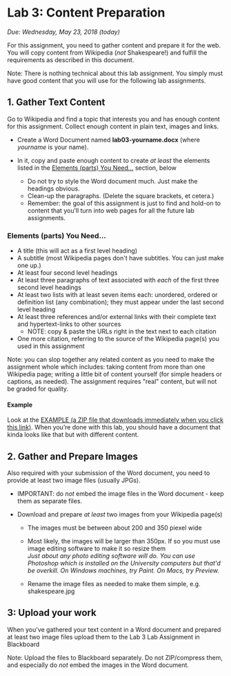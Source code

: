 # Lab 3: Content Preparation

*Due: Wednesday, May 23, 2018 (today)*

For this assignment, you need to gather content and prepare it for the web. You will copy content from Wikipedia (*not* Shakespeare!) and fulfill the requirements as described in this document.

Note: There is nothing technical about this lab assignment. You simply must have good content that you will use for the following lab assignments.

## 1. Gather Text Content

Go to Wikipedia and find a topic that interests you and has enough content for this assignment. Collect enough content in plain text, images and links.

-   Create a Word Document named **lab03-yourname.docx** (where *yourname* is your name).

-   In it, copy and paste enough content to create *at least* the elements listed in the [Elements (parts) You Need...](#elements-parts-you-need) section, below

    -   Do not try to style the Word document much. Just make the headings obvious.
    -   Clean-up the paragraphs. (Delete the square brackets, et cetera.)
    -   Remember: the goal of this assignment is just to find and hold-on to content that you’ll turn into web pages for all the future lab assignments.

### Elements (parts) You Need...

-   A title (this will act as a first level heading)
-   A subtitle (most Wikipedia pages don't have subtitles. You can just make one up.)
-   At least four second level headings
-   At least three paragraphs of text associated with *each* of the first three second level headings
-   At least two lists with at least seven items each: unordered, ordered or definition list (any combination); they must appear under the last second level heading
-   At least three references and/or external links with their complete text and hypertext-links to other sources 
    -   NOTE: copy & paste the URLs right in the text next to each citation
-   One more citation, referring to the source of the Wikipedia page(s) you used in this assignment

Note: you can slop together any related content as you need to make the assignment whole which includes: taking content from more than one Wikipedia page; writing a little bit of content yourself (for simple headers or captions, as needed). The assignment requires "real" content, but will not be graded for quality.

#### Example

Look at the [EXAMPLE (a ZIP file that downloads immediately when you click this link)](example.zip). When you’re done with this lab, you should have a document that kinda looks like that but with different content.

## 2. Gather and Prepare Images

Also required with your submission of the Word document, you need to provide at least two image files (usually JPGs).

-   IMPORTANT: do *not* embed the image files in the Word document - keep them as separate files.

-   Download and prepare *at least* two images from your Wikipedia page(s)

    -   The images must be between about 200 and  350 piexel wide

    -   Most likely, the images will be larger than 350px. If so you must use image editing software to make it so resize them  
        *Just about any photo editing software will do. You can use Photoshop which is installed on the University computers but that'd be overkill. On Windows machines, try Paint. On Macs, try Preview.*

    -   Rename the image files as needed to make them simple, e.g. shakespeare.jpg

## 3: Upload your work

When you've gathered your text content in a Word document and prepared at least two image files upload them to the Lab 3 Lab Assignment in Blackboard

Note: Upload the files to Blackboard separately. Do not ZIP/compress them, and especially do *not* embed the images in the Word document.
